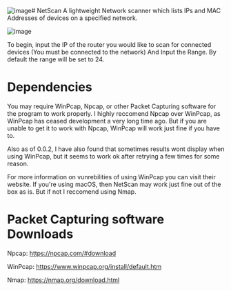 ![image](https://github.com/babylard/NetScan/assets/75695872/1beaa4e8-5edf-4253-af52-c5c98cd82cbe)# NetScan
A lightweight Network scanner which lists IPs and MAC Addresses of devices on a specified network.

![image](https://github.com/babylard/NetScan/assets/75695872/72d2d1e2-0c7d-4a9a-9a57-45d9376f5abb)

To begin, input the IP of the router you would like to scan for connected devices (You must be connected to the network) And Input the Range. By default the range will be set to 24.

# Dependencies
You may require WinPcap, Npcap, or other Packet Capturing software for the program to work properly. I highly reccomend Npcap over WinPcap, as WinPcap has ceased development a very long time ago. But if you are unable to get it to work with Npcap, WinPcap will work just fine if you have to. 

Also as of 0.0.2, I have also found that sometimes results wont display when using WinPcap, but it seems to work ok after retrying a few times for some reason.

For more information on vunrebilities of using WinPcap you can visit their website. 
If you're using macOS, then NetScan may work just fine out of the box as is. But if not I reccomend using Nmap.

# Packet Capturing software Downloads
Npcap: https://npcap.com/#download

WinPcap: https://www.winpcap.org/install/default.htm

Nmap: https://nmap.org/download.html

